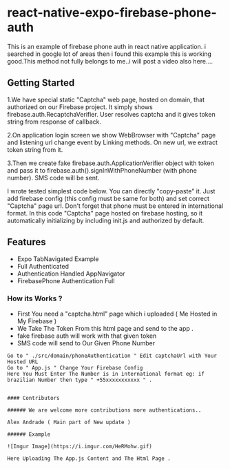 # react-native-expo-firebase-phone-auth

This is an example of firebase phone auth in react native application. i searched in google lot of areas then i found this example this is working good.This method not fully belongs to me..i will post a video also here....

## Getting Started

1.We have special static "Captcha" web page, hosted on domain, that authorized on our Firebase project. It simply shows firebase.auth.RecaptchaVerifier. User resolves captcha and it gives token string from response of callback.

2.On application login screen we show WebBrowser with "Captcha" page and listening url change event by Linking methods. On new url, we extract token string from it.

3.Then we create fake firebase.auth.ApplicationVerifier object with token and pass it to firebase.auth().signInWithPhoneNumber (with phone number). SMS code will be sent.

I wrote tested simplest code below. You can directly "copy-paste" it. Just add firebase config (this config must be same for both) and set correct "Captcha" page url. Don't forget that phone must be entered in international format. In this code "Captcha" page hosted on firebase hosting, so it automatically initializing by including init.js and authorized by default.

## Features

- Expo TabNavigated Example
- Full Authenticated
- Authentication Handled AppNavigator
- FirebasePhone Authentication Full

### How its Works ?

- First You need a "captcha.html" page which i uploaded ( Me Hosted in My Firebase )
- We Take The Token From this html page and send to the app .
- fake firebase auth will work with that given token
- SMS code will send to Our Given Phone Number

```
Go to " ./src/domain/phoneAuthentication " Edit captchaUrl with Your Hosted URL
Go to " App.js " Change Your Firebase Config
Here You Must Enter The Number is in international format eg: if brazilian Number then type " +55xxxxxxxxxxx " .
```

```

#### Contributors

###### We are welcome more contributions more authentications..

Alex Andrade ( Main part of New update )

###### Example

![Imgur Image](https://i.imgur.com/HeRMohw.gif)

Here Uploading The App.js Content and The Html Page .
